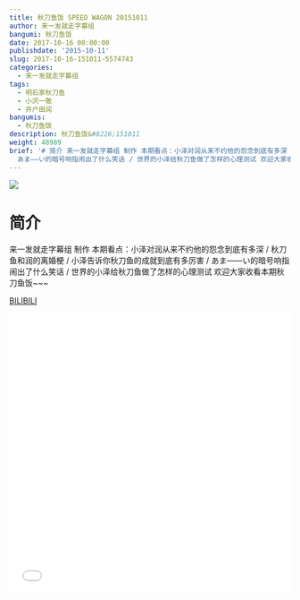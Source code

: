 ```yaml
---
title: 秋刀鱼饭 SPEED WAGON 20151011
author: 来一发就走字幕组
bangumi: 秋刀鱼饭
date: 2017-10-16 00:00:00
publishdate: '2015-10-11'
slug: 2017-10-16-151011-5574743
categories:
  - 来一发就走字幕组
tags:
  - 明石家秋刀鱼
  - 小沢一敬
  - 井户田润
bangumis:
  - 秋刀鱼饭
description: 秋刀鱼饭&#8226;151011
weight: 48989
brief: '# 简介 来一发就走字幕组 制作 本期看点：小泽对润从来不约他的怨念到底有多深 / 秋刀鱼和润的离婚梗 / 小泽告诉你秋刀鱼的成就到底有多厉害 /
  あま——い的暗号响指闹出了什么笑话 / 世界的小泽给秋刀鱼做了怎样的心理测试 欢迎大家收看本期秋刀鱼饭~~~'
---
```


![](https://i.imgur.com/BmQvZcK.jpg)

# 简介  
来一发就走字幕组 制作 本期看点：小泽对润从来不约他的怨念到底有多深 / 秋刀鱼和润的离婚梗 / 小泽告诉你秋刀鱼的成就到底有多厉害 / あま——い的暗号响指闹出了什么笑话 / 世界的小泽给秋刀鱼做了怎样的心理测试 欢迎大家收看本期秋刀鱼饭~~~

  [BILIBILI](https://www.bilibili.com/video/av5574743/)


<div class="vcontainer">  <iframe class='video' src="//www.bilibili.com/blackboard/player.html?aid=5574743" width="100%" height="500" frameborder="0" allowfullscreen="allowfullscreen"></iframe></div>

